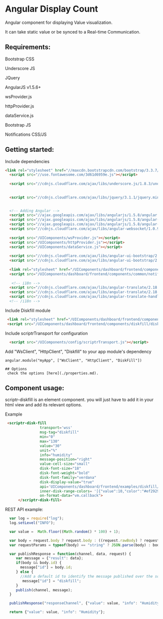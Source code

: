 # Angular Display Count 
 
  Angular component for displaying Value visualization.
  
  It can take static value or be synced to a Real-time Communication. 


## Requirements:
  
  Bootstrap CSS
  
  Underscore JS
  
  JQuery
  
  AngularJS v1.5.6+
  
  wsProvider.js
  
  httpProvider.js
  
  dataService.js
  
  Bootstrap JS
  
  Notifications CSS/JS
  
    
## Getting started:

  Include dependencies

  ```html
 <link rel="stylesheet" href="//maxcdn.bootstrapcdn.com/bootstrap/3.3.7/css/bootstrap.min.css" integrity="sha384-BVYiiSIFeK1dGmJRAkycuHAHRg32OmUcww7on3RYdg4Va+PmSTsz/K68vbdEjh4u" crossorigin="anonymous">
    <script src="//use.fontawesome.com/3d61d6959e.js"></script>
    
    <script src="//cdnjs.cloudflare.com/ajax/libs/underscore.js/1.8.3/underscore-min.js"></script>
    
        
    <script src="//cdnjs.cloudflare.com/ajax/libs/jquery/3.1.1/jquery.min.js"></script>

    
    <!-- Adding Angular -->
    <script src="//ajax.googleapis.com/ajax/libs/angularjs/1.5.8/angular.min.js"></script>
    <script src="//ajax.googleapis.com/ajax/libs/angularjs/1.5.8/angular-route.js"></script>
    <script src="//ajax.googleapis.com/ajax/libs/angularjs/1.5.8/angular-cookies.js"></script>
    <script src="//cdnjs.cloudflare.com/ajax/libs/angular-websocket/1.0.9/angular-websocket.min.js"></script>
    
    <script src="/UIComponents/wsProvider.js"></script>
    <script src="/UIComponents/httpProvider.js"></script>
	<script src="/UIComponents/dataService.js"></script>
    
    <script src="//cdnjs.cloudflare.com/ajax/libs/angular-ui-bootstrap/2.5.0/ui-bootstrap.min.js"></script>
    <script src="//cdnjs.cloudflare.com/ajax/libs/angular-ui-bootstrap/2.5.0/ui-bootstrap-tpls.min.js"></script>
  	
    <link rel="stylesheet" href="/UIComponents/dashboard/frontend/components/common/notifications.css">
    <script src="/UIComponents/dashboard/frontend/components/common/notifications.js"></script>
    
     <!-- i18n -->
    <script src="//cdnjs.cloudflare.com/ajax/libs/angular-translate/2.18.2/angular-translate.js"></script>
    <script src="//cdnjs.cloudflare.com/ajax/libs/angular-translate/2.18.2/angular-translate-loader-static-files/angular-translate-loader-static-files.js"></script>
    <script src="//cdnjs.cloudflare.com/ajax/libs/angular-translate-handler-log/2.18.2/angular-translate-handler-log.js"></script>
    <!-- /i18n -->
  ```
  Include Diskfill module
   
  ```html
   <link rel="stylesheet" href="/UIComponents/dashboard/frontend/components/diskfill/diskfill.css">
   <script src="/UIComponents/dashboard/frontend/components/diskfill/diskfill.js"></script>
  ```
  
  Include scriptrTransport for configuration
  
  ```html
    <script src="/UIComponents/config/scriptrTransport.js"></script>
  ```
  
  Add "WsClient", "HttpClient", "Diskfill" to your app module's dependency
  
  ```
  angular.module("myApp", ["WsClient", "HttpClient", "DiskFill"])
  ```
  
    ## Options 
     check the options [here](./properties.md).
 
  ## Component usage:

scriptr-diskfill is an element component. you will just have to add it in your html view and add its relevant options.

Example

```html
 <scriptr-disk-fill 
                transport='wss' 
                msg-tag="diskfill" 
                min="0"
                max="130"
                value="30"
                unit="%"
                info="humidity"
                message-position="right"
                value-cell-size="small"
                disk-font-size="18"
                disk-font-weight="bold"
                disk-font-family="verdana"
                disk-display-value="true" 
                api='UIComponents/dashboard/frontend/examples/diskfill/getDiskFillVal'
                inner-disk-range-colors= '[{"value":10,"color":"#ef2929"},{"value":20,"color":"#729fcf"},{"value":30,"color":"#8ae234"}]'
                on-format-data="vm.callback">
      </scriptr-disk-fill>
 ```
 

 REST API example:
  
  ```javascript
   	var log = require("log");
    log.setLevel("INFO");

    var value =  Math.floor((Math.random() * 100) + 1); 

    var body = request.body ? request.body : ((request.rawBody) ? request.rawBody : request.parameters);
    var requestParams = typeof(body) == "string" ? JSON.parse(body) : body;

    var publishResponse = function(channel, data, request) {
       var message = {"result": data};
       if(body && body.id) {
         message["id"] = body.id;
       } else {
         //Add a default id to identify the message published over the socket
          message["id"] = "diskfill";
       }
       publish(channel, message);
    }

    publishResponse("responseChannel", {"value": value, "info": "Humidity"}, request);

    return {"value": value, "info": "Humidity"};
  ``` 
  